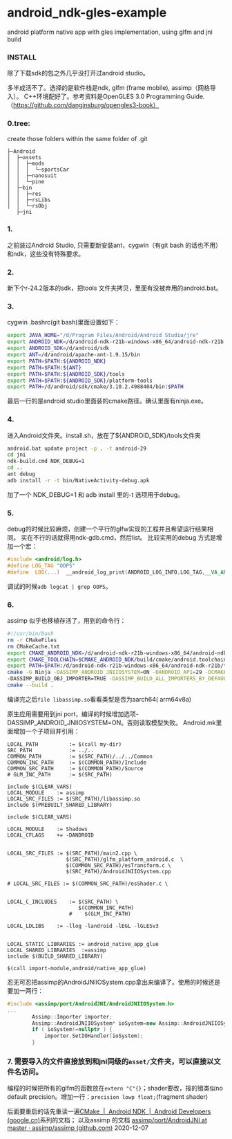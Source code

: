 # android_ndk-gles-example
android platform native app with gles implementation, using  glfm and jni build 
### INSTALL
除了下载sdk的包之外几乎没打开过android studio。

多半成活不了。选择的是软件栈是ndk, glfm (frame mobile), assimp（网格导入）。
C++环境配好了。参考资料是OpenGLES 3.0 Programming Guide.（https://github.com/danginsburg/opengles3-book）
### 0.tree:
create those folders within the same folder of .git
```
├─Android
│  ├─assets
│  │  ├─mods
│  │  │  └─sportsCar
│  │  ├─nanosuit
│  │  └─pine
│  ├─bin
│  │  ├─res
│  │  ├─rsLibs
│  │  └─rsObj
   ├─jni
```

### 1. 
之前装过Android Studio, 只需要新安装ant，cygwin（有git bash 的话也不用）和ndk，这些没有特殊要求。
### 2.
新下个r-24.2版本的sdk，把tools 文件夹拷贝，里面有没被弃用的android.bat。
### 3. 
cygwin .bashrc(git bash)里面设置如下：

``` bash
export JAVA_HOME="/d/Program Files/Android/Android Studio/jre"
export ANDROID_NDK=/d/android-ndk-r21b-windows-x86_64/android-ndk-r21b
export ANDROID_SDK=/d/android/sdk
export ANT=/d/android/apache-ant-1.9.15/bin
export PATH=$PATH:${ANDROID_NDK}
export PATH=$PATH:${ANT}
export PATH=$PATH:${ANDROID_SDK}/tools
export PATH=$PATH:${ANDROID_SDK}/platform-tools
export PATH=/d/android/sdk/cmake/3.10.2.4988404/bin:$PATH
```
最后一行的是android studio里面装的cmake路径。确认里面有ninja.exe。
### 4. 
进入Android文件夹。install.sh，放在了${ANDROID_SDK}/tools文件夹
```bash
android.bat update project -p . -t android-29
cd jni
ndk-build.cmd NDK_DEBUG=1 
cd ..
ant debug
adb install -r -t bin/NativeActivity-debug.apk
```
加了一个 NDK_DEBUG=1 和 adb install 里的-t 选项用于debug。
### 5. 
debug的时候比较麻烦，创建一个平行的glfw实现的工程并且希望运行结果相同。
实在不行的话就得用ndk-gdb.cmd，然后list。
比较实用的debug 方式是增加一个宏：
```C++
#include <android/log.h>
#define LOG_TAG "OOPS"
#define  LOG(...)  __android_log_print(ANDROID_LOG_INFO,LOG_TAG,__VA_ARGS__)
```
调试的时候`adb logcat | grep OOPS`。
### 6. 
assimp 似乎也移植存活了，用到的命令行：
```bash
#!/usr/bin/bash
rm -r CMakeFiles
rm CMakeCache.txt
export CMAKE_ANDROID_NDK=/d/android-ndk-r21b-windows-x86_64/android-ndk-r21b
export CMAKE_TOOLCHAIN=$CMAKE_ANDROID_NDK/build/cmake/android.toolchain.cmake
export PATH=$PATH:/d/android-ndk-r21b-windows-x86_64/android-ndk-r21b/toolchains/llvm/prebuilt/windows-x86_64/bin
cmake -G Ninja -DASSIMP_ANDROID_JNIIOSYSTEM=ON -DANDROID_API=29 -DCMAKE_TOOLCHAIN_FILE=${CMAKE_TOOLCHAIN}  -DCMAKE_SYSTEM_NAME=Android -DANDROID_PLATFORM=29 -DANDROID_ABI=arm64-v8a -DCMAKE_ANDROID_NDK=/d/android-ndk-r21b-windows-x86_64/android-ndk-r21b   -DASSIMP_NO_EXPORT=ON -DASSIMP_BUILD_TESTS=OFF \
-DASSIMP_BUILD_OBJ_IMPORTER=TRUE -DASSIMP_BUILD_ALL_IMPORTERS_BY_DEFAULT=FALSE -DASSIMP_ANDROID_JNIIOSYSTEM=ON ..
cmake --build .
```
编译完之后`file libassimp.so`看看类型是否为aarch64( arm64v8a)

原生应用需要用到jni port，编译的时候增加选项-DASSIMP_ANDROID_JNIIOSYSTEM=ON。否则读取模型失败。
Android.mk里面增加一个子项目并引用：
```
LOCAL_PATH			:= $(call my-dir)
SRC_PATH			:= ../..
COMMON_PATH			:= $(SRC_PATH)/../../Common
COMMON_INC_PATH		:= $(COMMON_PATH)/Include
COMMON_SRC_PATH		:= $(COMMON_PATH)/Source
# GLM_INC_PATH		:= $(SRC_PATH)

include $(CLEAR_VARS)
LOCAL_MODULE 	:= assimp
LOCAL_SRC_FILES	:= $(SRC_PATH)/libassimp.so
include $(PREBUILT_SHARED_LIBRARY)

include $(CLEAR_VARS)

LOCAL_MODULE    := Shadows
LOCAL_CFLAGS    += -DANDROID


LOCAL_SRC_FILES := $(SRC_PATH)/main2.cpp \
				   $(SRC_PATH)/glfm_platform_android.c	\
				   $(COMMON_SRC_PATH)/esTransform.c \
				   $(SRC_PATH)/AndroidJNIIOSystem.cpp 

# LOCAL_SRC_FILES := $(COMMON_SRC_PATH)/esShader.c \
				   

LOCAL_C_INCLUDES	:= $(SRC_PATH) \
					   $(COMMON_INC_PATH) 
					#    $(GLM_INC_PATH) 
				   
LOCAL_LDLIBS    := -llog -landroid -lEGL -lGLESv3


LOCAL_STATIC_LIBRARIES := android_native_app_glue
LOCAL_SHARED_LIBRARIES	:=assimp
include $(BUILD_SHARED_LIBRARY)

$(call import-module,android/native_app_glue)

```
忍无可忍把assimp的AndroidJNIIOSystem.cpp拿出来编译了。使用的时候还是要加一两行：
```C++
#include <assimp/port/AndroidJNI/AndroidJNIIOSystem.h>
...
        Assimp::Importer importer;
        Assimp::AndroidJNIIOSystem* ioSystem=new Assimp::AndroidJNIIOSystem(glfmAndroidGetActivity());
        if ( ioSystem!=nullptr ) {
            importer.SetIOHandler(ioSystem);
        }  

```
### 7. 需要导入的文件直接放到和jni同级的`asset/`文件夹，可以直接以文件名访问。
编程的时候把所有的glfm的函数放在`extern "C"{}`；shader要改，报的错类似no default precision。增加一行：`precision lowp float;`(fragment shader)


后面要重启的话先重读一遍[CMake  |  Android NDK  |  Android Developers (google.cn)](https://developer.android.google.cn/ndk/guides/cmake)系列的文档；
以及assimp 的文档
[assimp/port/AndroidJNI at master · assimp/assimp (github.com)](https://github.com/assimp/assimp/tree/master/port/AndroidJNI)
2020-12-07




